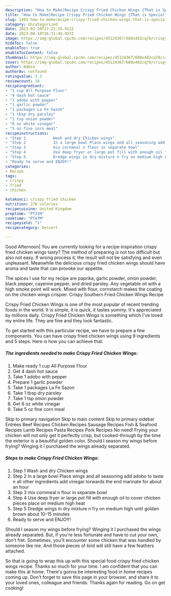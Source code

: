 ```yaml
---
description: "How to Make|Recipe Crispy Fried Chicken Wings {That is Special"
title: "How to Make|Recipe Crispy Fried Chicken Wings {That is Special"
slug: 1401-how-to-makerecipe-crispy-fried-chicken-wings-that-is-special
category: Uncategorized
date: 2023-02-20T17:22:15.912Z
date: 2023-08-10T16:31:49.457Z
image: https://img-global.cpcdn.com/recipes/45124367/680x482cq70/crispy-fried-chicken-wings-recipe-main-photo.jpg
hideToc: false
enableToc: true
enableTocContent: false
thumbnail: https://img-global.cpcdn.com/recipes/45124367/680x482cq70/crispy-fried-chicken-wings-recipe-main-photo.jpg
cover: https://img-global.cpcdn.com/recipes/45124367/680x482cq70/crispy-fried-chicken-wings-recipe-main-photo.jpg
author: Admin
authorAv: notfound
ratingvalue: 3.3
reviewcount: 18
recipeingredient:
- "1 cup All Purpose Flour"
- "4 dash hot sauce"
- "1 adobo with pepper"
- "1 garlic powder"
- "1 packages La Fe Sazon"
- "1 tbsp dry parsley"
- "1 tsp onion powder"
- "6 oz white vinegar"
- "5 oz fine corn meal"
recipeinstructions:
- "Step 1            Wash and dry Chicken wings"
- "Step 2            In a large bowl Place wings and all seasoning add adobo to taste n all other ingredients add vinegar torwards the end marinate for about an hour"
- "Step 3            mix cornmeal n flour in separate bowl"
- "Step 4            Use deep fryer or large pot fill with enough oil to cover chicken pieces place on medium high heat"
- "Step 5            Dredge wings in dry mixture n fry on medium high until golden brown about 10-15 minutes"
- "Ready to serve and ENJOY!"
categories:
- Recipe
tags:
- crispy
- fried
- chicken

katakunci: crispy fried chicken 
nutrition: 270 calories
recipecuisine: United Kingdom
preptime: "PT31M"
cooktime: "PT47M"
recipeyield: "1"
recipecategory: Dessert

---
```



Good Afternoon| You are currently looking for a recipe inspiration crispy fried chicken wings tasty? The method of preparing is not too difficult but also not easy. If wrong process it, the result will not be satisfying and even unpleasant. Meanwhile the delicious crispy fried chicken wings should have aroma and taste that can provoke our appetite.





The spices I use for my recipe are paprika, garlic powder, onion powder, black pepper, cayenne pepper, and dried parsley. Any vegetable oil with a high smoke point will work. Mixed with flour, cornstarch makes the coating on the chicken wings crispier. Crispy Southern Fried Chicken Wings Recipe

Crispy Fried Chicken Wings is one of the most popular of recent trending foods in the world. It is simple, it is quick, it tastes yummy. It's appreciated by millions daily. Crispy Fried Chicken Wings is something which I've loved my entire life. They are fine and they look fantastic.


To get started with this particular recipe, we have to prepare a few components. You can have crispy fried chicken wings using 9 ingredients and 5 steps. Here is how you can achieve that.

<!--inarticleads1-->

##### The ingredients needed to make Crispy Fried Chicken Wings:

1. Make ready 1 cup All Purpose Flour
1. Get 4 dash hot sauce
1. Take 1 adobo with pepper
1. Prepare 1 garlic powder
1. Take 1 packages La Fe Sazon
1. Take 1 tbsp dry parsley
1. Take 1 tsp onion powder
1. Get 6 oz white vinegar
1. Take 5 oz fine corn meal


Skip to primary navigation Skip to main content Skip to primary sidebar Entrées Beef Recipes Chicken Recipes Sausage Recipes Fish &amp; Seafood Recipes Lamb Recipes Pasta Recipes Pork Recipes No need! Frying your chicken will not only get it perfectly crisp, but cooked-through by the time the exterior is a beautiful golden color. Should I season my wings before frying? Winging it I purchased the wings already separated. 

<!--inarticleads2-->

##### Steps to make Crispy Fried Chicken Wings:

1. Step 1            Wash and dry Chicken wings
1. Step 2            In a large bowl Place wings and all seasoning add adobo to taste n all other ingredients add vinegar torwards the end marinate for about an hour
1. Step 3            mix cornmeal n flour in separate bowl
1. Step 4            Use deep fryer or large pot fill with enough oil to cover chicken pieces place on medium high heat
1. Step 5            Dredge wings in dry mixture n fry on medium high until golden brown about 10-15 minutes
1. Ready to serve and ENJOY!

Should I season my wings before frying? Winging it I purchased the wings already separated. But, if you&#39;re less fortunate and have to cut your own, don&#39;t fret. Sometimes, you&#39;ll encounter some chicken that was handled by someone like me. And those pieces of bird will still have a few feathers attached. 

So that is going to wrap this up with this special food crispy fried chicken wings recipe. Thanks so much for your time. I am confident that you can make this at home. There's gonna be interesting food in home recipes coming up. Don't forget to save this page in your browser, and share it to your loved ones, colleague and friends. Thanks again for reading. Go on get cooking!
